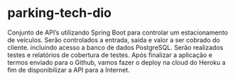 # parking-tech-dio

Conjunto de API’s utilizando Spring Boot para controlar um estacionamento de veículos. Serão controlados a entrada, saída e valor a ser cobrado do cliente. incluindo acesso a banco de dados PostgreSQL. Serão realizados testes e relatórios de cobertura de testes. Após finalizar a aplicação e termos enviado para o Github, vamos fazer o deploy na cloud do Heroku a fim de disponibilizar a API para a Internet.
